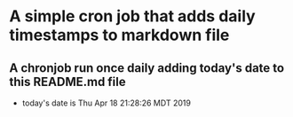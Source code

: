 A simple cron job that adds daily timestamps to markdown file
============================================================
## A chronjob run once daily adding today's date to this README.md file
* today's date is Thu Apr 18 21:28:26 MDT 2019
